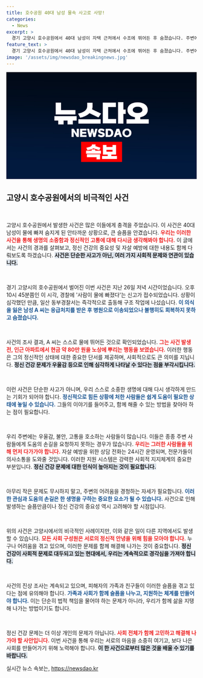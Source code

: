 ```yaml
---
title: 호수공원 40대 남성 물속 사고로 사망!
categories:
  - News
excerpt: >
  경기 고양시 호수공원에서 40대 남성이 자택 근처에서 수조에 뛰어든 후 숨졌습니다. 주변에서 현금 뿌린 정황이 드러나면서 경찰이 사고 경위를 조사 중입니다. 전문가 상담 전화도 안내됩니다.
feature_text: >
  경기 고양시 호수공원에서 40대 남성이 자택 근처에서 수조에 뛰어든 후 숨졌습니다. 주변에서 현금 뿌린 정황이 드러나면서 경찰이 사고 경위를 조사 중입니다. 전문가 상담 전화도 안내됩니다.
image: '/assets/img/newsdao_breakingnews.jpg'
---
```


<p><img src="/assets/img/newsdao_breakingnews.jpg" alt="koreaapp 속보" /></p>

<h2 data-ke-size="size26">고양시 호수공원에서의 비극적인 사건</h2>

<p data-ke-size="size16">&nbsp;</p>

<p>고양시 호수공원에서 발생한 사건은 많은 이들에게 충격을 주었습니다. 이 사건은 40대 남성이 물에 빠져 숨지게 된 안타까운 상황으로, 큰 슬픔을 안겼습니다. <b><span style="color: #ee2323;">우리는 이러한 사건을 통해 생명의 소중함과 정신적인 고통에 대해 다시금 생각해봐야 합니다.</span></b> 이 글에서는 사건의 경과를 살펴보고, 정신 건강의 중요성 및 자살 예방에 대한 내용도 함께 다뤄보도록 하겠습니다. <b><span style="background-color: #21538527;">사건은 단순한 사고가 아닌, 여러 가지 사회적 문제와 연관이 있습니다.</span></b></p>

<p data-ke-size="size16">&nbsp;</p>

<p>경기 고양시의 호수공원에서 벌어진 이번 사건은 지난 26일 저녁 시간이었습니다. 오후 10시 45분쯤인 이 시각, 경찰에 '사람이 물에 빠졌다'는 신고가 접수되었습니다. 상황이 심각했던 만큼, 일산 동부경찰서는 즉각적으로 출동해 구조 작업에 나섰습니다. <b><span style="color: #1a5490;">이 의식을 잃은 남성 A 씨는 응급처치를 받은 후 병원으로 이송되었으나 불행히도 회복하지 못하고 숨졌습니다.</span></b> </p>

<p data-ke-size="size16">&nbsp;</p>

<p>사건의 조사 결과, A 씨는 스스로 물에 뛰어든 것으로 확인되었습니다. <b><span style="color: #ee2323;">그는 사건 발생 전, 인근 아파트에서 현금 약 80만 원을 노상에 뿌리는 행동을 보였습니다.</span></b> 이러한 행동은 그의 정신적인 상태에 대한 중요한 단서를 제공하며, 사회적으로도 큰 의미를 지닙니다. <b><span style="background-color: #21538527;">정신 건강 문제가 우울감 등으로 인해 심각하게 나타날 수 있다는 점을 부각시킵니다.</span></b></p>

<p data-ke-size="size16">&nbsp;</p>

<p>이런 사건은 단순한 사고가 아니며, 우리 스스로 소중한 생명에 대해 다시 생각하게 만드는 기회가 되어야 합니다. <b><span style="color: #1a5490;">정신적으로 힘든 상황에 처한 사람들은 쉽게 도움이 필요한 상태에 놓일 수 있습니다.</span></b> 그들의 이야기를 들어주고, 함께 해줄 수 있는 방법을 찾아아 하는 점이 필요합니다. </p>

<p data-ke-size="size16">&nbsp;</p>

<p>우리 주변에는 우울감, 불안, 고통을 호소하는 사람들이 많습니다. 이들은 종종 주변 사람들에게 도움의 손길을 요청하지 못하는 경우가 많습니다. <b><span style="color: #ee2323;">우리는 그러한 사람들을 위해 먼저 다가가야 합니다.</span></b> 자살 예방을 위한 상담 전화는 24시간 운영되며, 전문가들이 의사소통을 도와줄 것입니다. 이러한 지원 시스템은 강력한 사회적 지지체계의 중요한 부분입니다. <b><span style="background-color: #21538527;">정신 건강 문제에 대한 인식이 높아지는 것이 필요합니다.</span></b></p>

<p data-ke-size="size16">&nbsp;</p>

<p>아무리 작은 문제도 무시하지 말고, 주변의 어려움을 경청하는 자세가 필요합니다. <b><span style="color: #1a5490;">이러한 관심과 도움의 손길은 한 생명을 구하는 중요한 요소가 될 수 있습니다.</span></b> 사건으로 인해 발생하는 슬픔만큼이나 정신 건강의 중요성 역시 고려해야 할 시점입니다. </p>

<p data-ke-size="size16">&nbsp;</p>

<p>위의 사건은 고양시에서의 비극적인 사례이지만, 이와 같은 일이 다른 지역에서도 발생할 수 있습니다. <b><span style="color: #ee2323;">모든 사회 구성원은 서로의 정신적 안녕을 위해 힘을 모아야 합니다.</span></b> 누구나 어려움을 겪고 있으며, 이러한 문제를 함께 해결해 나가는 것이 중요합니다. <b><span style="background-color: #21538527;">정신 건강이 사회적 문제로 대두되고 있는 현대에서, 우리는 계속적으로 경각심을 가져야 합니다.</span></b></p>

<p data-ke-size="size16">&nbsp;</p>

<p>사건의 진상 조사는 계속되고 있으며, 피해자의 가족과 친구들이 이러한 슬픔을 겪고 있다는 점에 유의해야 합니다. <b><span style="color: #1a5490;">가족과 사회가 함께 슬픔을 나누고, 지원하는 체계를 만들어야 합니다.</span></b> 이는 단순히 법적 책임을 물어야 하는 문제가 아니라, 우리가 함께 삶을 지탱해 나가는 방법이기도 합니다. </p>

<p data-ke-size="size16">&nbsp;</p>

<p>정신 건강 문제는 더 이상 개인의 문제가 아닙니다. <b><span style="color: #ee2323;">사회 전체가 함께 고민하고 해결해 나가야 할 사안입니다.</span></b> 이번 사건을 통해 우리는 서로의 마음을 소중히 여기고, 보다 나은 사회를 만들어가기 위해 노력해야 합니다. <b><span style="background-color: #21538527;">이 한 사건으로부터 많은 것을 배울 수 있기를 바랍니다.</span></b></p>
실시간 뉴스 속보는, <a href="https://newsdao.kr" rel="dofollow">https://newsdao.kr</a>



